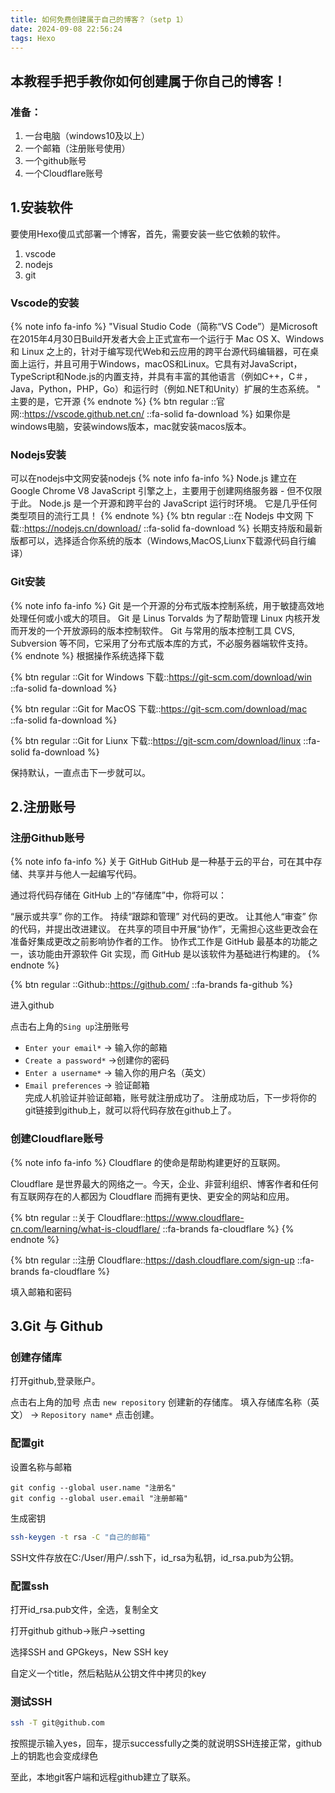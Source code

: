 ```yaml
---
title: 如何免费创建属于自己的博客？（setp 1）
date: 2024-09-08 22:56:24
tags: Hexo
---
```

## 本教程手把手教你如何创建属于你自己的博客！
### 准备：
1. 一台电脑（windows10及以上）
2. 一个邮箱（注册账号使用）
3. 一个github账号
4. 一个Cloudflare账号

## 1.安装软件
要使用Hexo傻瓜式部署一个博客，首先，需要安装一些它依赖的软件。
1. vscode
2. nodejs
3. git

### Vscode的安装
{% note info fa-info %} 
"Visual Studio Code（简称“VS Code”）是Microsoft在2015年4月30日Build开发者大会上正式宣布一个运行于 Mac OS X、Windows和 Linux 之上的，针对于编写现代Web和云应用的跨平台源代码编辑器，可在桌面上运行，并且可用于Windows，macOS和Linux。它具有对JavaScript，TypeScript和Node.js的内置支持，并具有丰富的其他语言（例如C++，C＃，Java，Python，PHP，Go）和运行时（例如.NET和Unity）扩展的生态系统。 "
主要的是，它开源
{% endnote %}
{% btn regular ::官网::https://vscode.github.net.cn/ ::fa-solid fa-download %}
如果你是windows电脑，安装windows版本，mac就安装macos版本。

### Nodejs安装
可以在nodejs中文网安装nodejs
{% note info fa-info %} 
Node.js 建立在 Google Chrome V8 JavaScript 引擎之上，主要用于创建网络服务器 - 但不仅限于此。
Node.js 是一个开源和跨平台的 JavaScript 运行时环境。 它是几乎任何类型项目的流行工具！
{% endnote %}
{% btn regular ::在 Nodejs 中文网 下载::https://nodejs.cn/download/ ::fa-solid fa-download %}
长期支持版和最新版都可以，选择适合你系统的版本（Windows,MacOS,Liunx下载源代码自行编译）

### Git安装
{% note info fa-info %} 
Git 是一个开源的分布式版本控制系统，用于敏捷高效地处理任何或小或大的项目。
Git 是 Linus Torvalds 为了帮助管理 Linux 内核开发而开发的一个开放源码的版本控制软件。
Git 与常用的版本控制工具 CVS, Subversion 等不同，它采用了分布式版本库的方式，不必服务器端软件支持。
{% endnote %}
根据操作系统选择下载  

{% btn regular ::Git for Windows 下载::https://git-scm.com/download/win ::fa-solid fa-download %}

{% btn regular ::Git for MacOS 下载::https://git-scm.com/download/mac ::fa-solid fa-download %}

{% btn regular ::Git for Liunx 下载::https://git-scm.com/download/linux ::fa-solid fa-download %}

保持默认，一直点击下一步就可以。

## 2.注册账号

### 注册Github账号

{% note info fa-info %} 
关于 GitHub
GitHub 是一种基于云的平台，可在其中存储、共享并与他人一起编写代码。

通过将代码存储在 GitHub 上的“存储库”中，你将可以：

“展示或共享” 你的工作。
持续“跟踪和管理” 对代码的更改。
让其他人“审查” 你的代码，并提出改进建议。
在共享的项目中开展“协作”，无需担心这些更改会在准备好集成更改之前影响协作者的工作。
协作式工作是 GitHub 最基本的功能之一，该功能由开源软件 Git 实现，而 GitHub 是以该软件为基础进行构建的。
{% endnote %}

{% btn regular ::Github::https://github.com/ ::fa-brands fa-github %}

进入github

点击右上角的`Sing up`注册账号  
- `Enter your email*` -> 输入你的邮箱  
- `Create a password*` ->创建你的密码  
- `Enter a username*` -> 输入你的用户名（英文）  
- `Email preferences` -> 验证邮箱  
完成人机验证并验证邮箱，账号就注册成功了。
注册成功后，下一步将你的git链接到github上，就可以将代码存放在github上了。

### 创建Cloudflare账号
{% note info fa-info %} 
Cloudflare 的使命是帮助构建更好的互联网。 

Cloudflare 是世界最大的网络之一。今天，企业、非营利组织、博客作者和任何有互联网存在的人都因为 Cloudflare 而拥有更快、更安全的网站和应用。 

{% btn regular ::关于 Cloudflare::https://www.cloudflare-cn.com/learning/what-is-cloudflare/ ::fa-brands fa-cloudflare %}
{% endnote %}


{% btn regular ::注册 Cloudflare::https://dash.cloudflare.com/sign-up ::fa-brands fa-cloudflare %}

填入邮箱和密码

## 3.Git 与 Github

### 创建存储库
打开github,登录账户。

点击右上角的加号
点击 `new repository` 创建新的存储库。
填入存储库名称（英文） -> `Repository name*`
点击创建。

### 配置git

设置名称与邮箱

``` git
git config --global user.name "注册名"
git config --global user.email "注册邮箱"
```

生成密钥
``` bash
ssh-keygen -t rsa -C "自己的邮箱"
```

SSH文件存放在C:/User/用户/.ssh下，id_rsa为私钥，id_rsa.pub为公钥。

### 配置ssh

打开id_rsa.pub文件，全选，复制全文

打开github
github->账户->setting

选择SSH and GPGkeys，New SSH key

自定义一个title，然后粘贴从公钥文件中拷贝的key

### 测试SSH

``` bash
ssh -T git@github.com
```
按照提示输入yes，回车，提示successfully之类的就说明SSH连接正常，github上的钥匙也会变成绿色

至此，本地git客户端和远程github建立了联系。